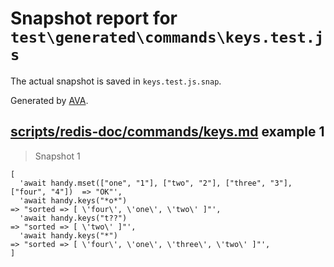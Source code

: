 # Snapshot report for `test\generated\commands\keys.test.js`

The actual snapshot is saved in `keys.test.js.snap`.

Generated by [AVA](https://ava.li).

## [scripts/redis-doc/commands/keys.md](../../../../scripts/redis-doc/commands/keys.md) example 1

> Snapshot 1

    [
      'await handy.mset(["one", "1"], ["two", "2"], ["three", "3"], ["four", "4"])  => "OK"',
      'await handy.keys("*o*")                                                      => "sorted => [ \'four\', \'one\', \'two\' ]"',
      'await handy.keys("t??")                                                      => "sorted => [ \'two\' ]"',
      'await handy.keys("*")                                                        => "sorted => [ \'four\', \'one\', \'three\', \'two\' ]"',
    ]
